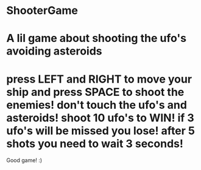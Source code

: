 # ShooterGame
A lil game about shooting the ufo's avoiding asteroids
===================
press LEFT and RIGHT to move your ship and press SPACE to shoot the enemies!
don't touch the ufo's and asteroids!
shoot 10 ufo's to WIN!
if 3 ufo's will be missed you lose!
after 5 shots you need to wait 3 seconds!
==================
Good game! :)

